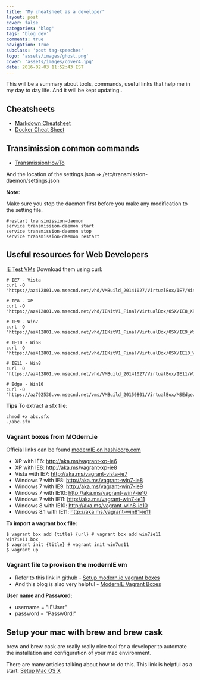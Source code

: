 ```yaml
---
title: "My cheatsheet as a developer"
layout: post
cover: false
categories: 'blog'
tags: 'blog dev'
comments: true
navigation: True
subclass: 'post tag-speeches'
logo: 'assets/images/ghost.png'
cover: 'assets/images/cover4.jpg'
date: 2016-02-03 11:52:43 EST
---
```


This will be a summary about tools, commands, useful links that help me in my day to day life. And it will be kept updating..

## Cheatsheets

- [Markdown Cheatsheet](https://github.com/adam-p/markdown-here/wiki/Markdown-Cheatsheet)
- [Docker Cheat Sheet](https://github.com/wsargent/docker-cheat-sheet)

## Transimission common commands

- [TransmissionHowTo](https://help.ubuntu.com/community/TransmissionHowTo)

And the location of the settings.json => /etc/transmission-daemon/settings.json

**Note:**

Make sure you stop the daemon first before you make any modification to the setting file.

```
#restart transimission-daemon
service transmission-daemon start
service transmission-daemon stop
service transmission-daemon restart
```

## Useful resources for Web Developers
[IE Test VMs](https://dev.windows.com/en-us/microsoft-edge/tools/vms/)
Download them using curl:

```
# IE7 - Vista
curl -O "https://az412801.vo.msecnd.net/vhd/VMBuild_20141027/VirtualBox/IE7/Windows/IE7.Vista.For.Windows.VirtualBox.zip"

# IE8 - XP
curl -O "https://az412801.vo.msecnd.net/vhd/IEKitV1_Final/VirtualBox/OSX/IE8_XP/IE8.XP.For.MacVirtualBox.ova"

# IE9 - Win7
curl -O "https://az412801.vo.msecnd.net/vhd/IEKitV1_Final/VirtualBox/OSX/IE9_Win7/IE9.Win7.For.MacVirtualBox.part{1.sfx,2.rar,3.rar,4.rar,5.rar}"

# IE10 - Win8
curl -O "https://az412801.vo.msecnd.net/vhd/IEKitV1_Final/VirtualBox/OSX/IE10_Win8/IE10.Win8.For.MacVirtualBox.part{1.sfx,2.rar,3.rar}"

# IE11 - Win8
curl -O "https://az412801.vo.msecnd.net/vhd/VMBuild_20141027/VirtualBox/IE11/Windows/IE11.Win7.For.Windows.VirtualBox.zip"

# Edge - Win10
curl -O "https://az792536.vo.msecnd.net/vms/VMBuild_20150801/VirtualBox/MSEdge/Windows/Microsoft%20Edge.Win10.For.Windows.VirtualBox.zip"
```

**Tips** To extract a sfx file:

```
chmod +x abc.sfx
./abc.sfx
```

### Vagrant boxes from MOdern.ie

Official links can be found [modernIE on hashicorp.com](https://atlas.hashicorp.com/modernIE/)

- XP with IE6: http://aka.ms/vagrant-xp-ie6
- XP with IE8: http://aka.ms/vagrant-xp-ie8
- Vista with IE7: http://aka.ms/vagrant-vista-ie7
- Windows 7 with IE8: http://aka.ms/vagrant-win7-ie8
- Windows 7 with IE9: http://aka.ms/vagrant-win7-ie9
- Windows 7 with IE10: http://aka.ms/vagrant-win7-ie10
- Windows 7 with IE11: http://aka.ms/vagrant-win7-ie11
- Windows 8 with IE10: http://aka.ms/vagrant-win8-ie10
- Windows 8.1 with IE11: http://aka.ms/vagrant-win81-ie11

**To import a vagrant box file:**

```
$ vagrant box add {title} {url} # vagrant box add win7ie11 win7ie11.box
$ vagrant init {title} # vagrant init win7ue11
$ vagrant up
```

### Vagrant file to provison the modernIE vm

- Refer to this link in github - [Setup modern.ie vagrant boxes](https://gist.github.com/andreptb/57e388df5e881937e62a)
- And this blog is also very helpful - [ModernIE Vagrant Boxes](https://joecod.es/modernie-vagrant-boxes/)

__User name and Password:__

  - username = "IEUser"
  - password = "Passw0rd!"



## Setup your mac with brew and brew cask

brew and brew cask are really really nice tool for a developer to automate the installation and configuration of your mac environment. 

There are many articles talking about how to do this. This link is helpful as a start: [Setup Mac OS X](https://gist.github.com/cstipkovic/9118447)


